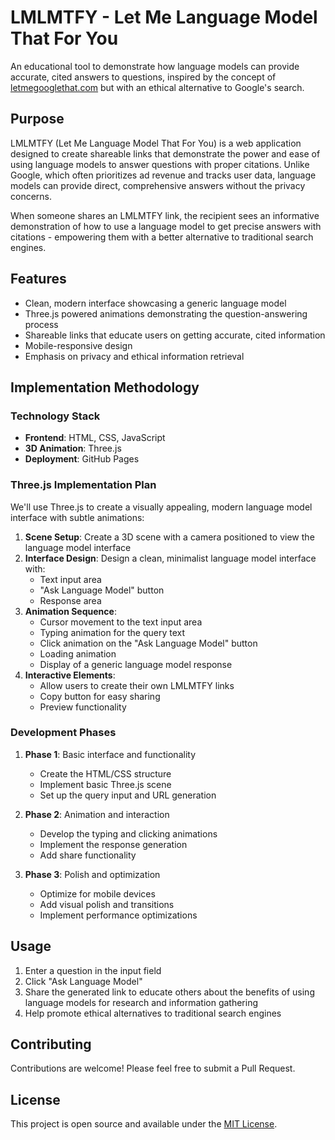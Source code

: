 # LMLMTFY - Let Me Language Model That For You

An educational tool to demonstrate how language models can provide accurate, cited answers to questions, inspired by the concept of [letmegooglethat.com](https://letmegooglethat.com) but with an ethical alternative to Google's search.

## Purpose

LMLMTFY (Let Me Language Model That For You) is a web application designed to create shareable links that demonstrate the power and ease of using language models to answer questions with proper citations. Unlike Google, which often prioritizes ad revenue and tracks user data, language models can provide direct, comprehensive answers without the privacy concerns.

When someone shares an LMLMTFY link, the recipient sees an informative demonstration of how to use a language model to get precise answers with citations - empowering them with a better alternative to traditional search engines.

## Features

- Clean, modern interface showcasing a generic language model
- Three.js powered animations demonstrating the question-answering process
- Shareable links that educate users on getting accurate, cited information
- Mobile-responsive design
- Emphasis on privacy and ethical information retrieval

## Implementation Methodology

### Technology Stack

- **Frontend**: HTML, CSS, JavaScript
- **3D Animation**: Three.js
- **Deployment**: GitHub Pages

### Three.js Implementation Plan

We'll use Three.js to create a visually appealing, modern language model interface with subtle animations:

1. **Scene Setup**: Create a 3D scene with a camera positioned to view the language model interface
2. **Interface Design**: Design a clean, minimalist language model interface with:
   - Text input area
   - "Ask Language Model" button
   - Response area
3. **Animation Sequence**:
   - Cursor movement to the text input area
   - Typing animation for the query text
   - Click animation on the "Ask Language Model" button
   - Loading animation
   - Display of a generic language model response
4. **Interactive Elements**:
   - Allow users to create their own LMLMTFY links
   - Copy button for easy sharing
   - Preview functionality

### Development Phases

1. **Phase 1**: Basic interface and functionality
   - Create the HTML/CSS structure
   - Implement basic Three.js scene
   - Set up the query input and URL generation

2. **Phase 2**: Animation and interaction
   - Develop the typing and clicking animations
   - Implement the response generation
   - Add share functionality

3. **Phase 3**: Polish and optimization
   - Optimize for mobile devices
   - Add visual polish and transitions
   - Implement performance optimizations

## Usage

1. Enter a question in the input field
2. Click "Ask Language Model"
3. Share the generated link to educate others about the benefits of using language models for research and information gathering
4. Help promote ethical alternatives to traditional search engines

## Contributing

Contributions are welcome! Please feel free to submit a Pull Request.

## License

This project is open source and available under the [MIT License](LICENSE).

